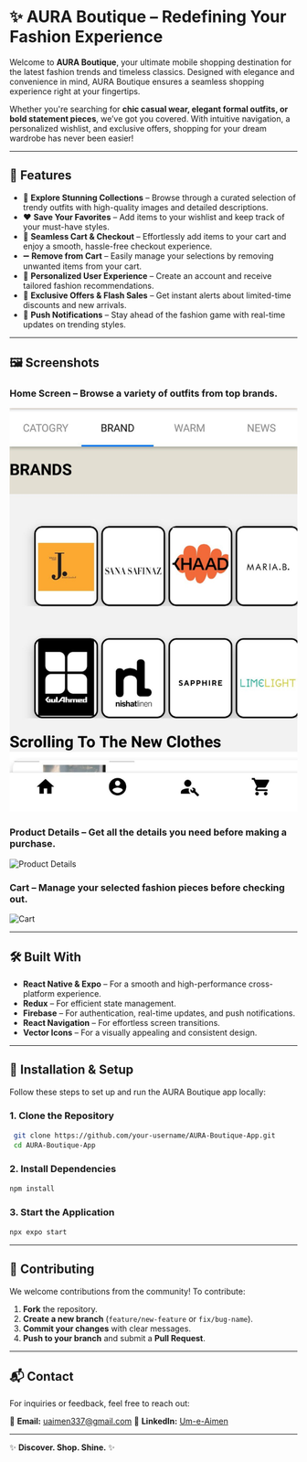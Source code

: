 # **✨ AURA Boutique – Redefining Your Fashion Experience**

Welcome to **AURA Boutique**, your ultimate mobile shopping destination for the latest fashion trends and timeless classics. Designed with elegance and convenience in mind, AURA Boutique ensures a seamless shopping experience right at your fingertips. 

Whether you're searching for **chic casual wear, elegant formal outfits, or bold statement pieces**, we’ve got you covered. With intuitive navigation, a personalized wishlist, and exclusive offers, shopping for your dream wardrobe has never been easier!  

---

## **🚀 Features**

- 🌟 **Explore Stunning Collections** – Browse through a curated selection of trendy outfits with high-quality images and detailed descriptions.
- ❤️ **Save Your Favorites** – Add items to your wishlist and keep track of your must-have styles.
- 🛒 **Seamless Cart & Checkout** – Effortlessly add items to your cart and enjoy a smooth, hassle-free checkout experience.
- ➖ **Remove from Cart** – Easily manage your selections by removing unwanted items from your cart.
- 🔐 **Personalized User Experience** – Create an account and receive tailored fashion recommendations.
- 🚀 **Exclusive Offers & Flash Sales** – Get instant alerts about limited-time discounts and new arrivals.
- 🔔 **Push Notifications** – Stay ahead of the fashion game with real-time updates on trending styles.

---

## **🖼️ Screenshots**

### **Home Screen** – Browse a variety of outfits from top brands.  
![Home Screen](assets/HomeScreen.jpg)

### **Product Details** – Get all the details you need before making a purchase.  
![Product Details](screenshots/product_details.png)

### **Cart** – Manage your selected fashion pieces before checking out.  
![Cart](assets/Add-to-Cart.jpg)

---

## **🛠️ Built With**

- **React Native & Expo** – For a smooth and high-performance cross-platform experience.
- **Redux** – For efficient state management.
- **Firebase** – For authentication, real-time updates, and push notifications.
- **React Navigation** – For effortless screen transitions.
- **Vector Icons** – For a visually appealing and consistent design.

---

## **📲 Installation & Setup**

Follow these steps to set up and run the AURA Boutique app locally:

### **1. Clone the Repository**
```bash
 git clone https://github.com/your-username/AURA-Boutique-App.git
 cd AURA-Boutique-App
```

### **2. Install Dependencies**
```bash
npm install
```

### **3. Start the Application**
```bash
npx expo start
```

---

## **🤝 Contributing**

We welcome contributions from the community! To contribute:

1. **Fork** the repository.
2. **Create a new branch** (`feature/new-feature` or `fix/bug-name`).
3. **Commit your changes** with clear messages.
4. **Push to your branch** and submit a **Pull Request**.

---


## **📬 Contact**

For inquiries or feedback, feel free to reach out:

📧 **Email:**  uaimen337@gmail.com
💼 **LinkedIn:** [Um-e-Aimen](www.linkedin.com/in/um-e-aimen-823378245)  

---

✨ **Discover. Shop. Shine.** ✨
